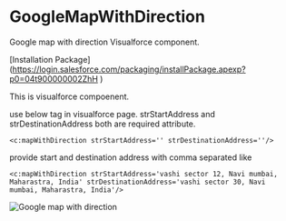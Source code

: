 # GoogleMapWithDirection
Google map with direction Visualforce component. 

[Installation Package] (https://login.salesforce.com/packaging/installPackage.apexp?p0=04t900000002ZhH )

This is visualforce compoenent. 

use below tag in visualforce page.
strStartAddress and strDestinationAddress both are required attribute.
```
<c:mapWithDirection strStartAddress='' strDestinationAddress=''/>
```
provide start and destination address with comma separated
like 
```
<c:mapWithDirection strStartAddress='vashi sector 12, Navi mumbai, Maharastra, India' strDestinationAddress='vashi sector 30, Navi mumbai, Maharastra, India'/>
```

![Google map with direction](https://raw.githubusercontent.com/RatanPaul/imges/master/img/GMapWithDirection.png)
